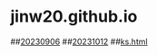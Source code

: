 # jinw20.github.io
##[20230906](https://jinw20.github.io/20213589-20230906.txt)
##[20231012](https://jinw20.github.io/20213589-20231012.html)
##[ks.html](https://jinw20.github.io/ks.html) 
